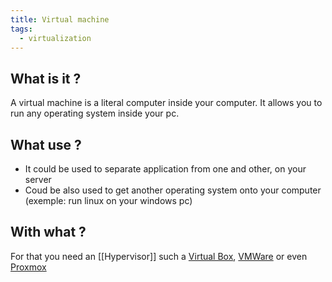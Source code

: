 ```yaml
---
title: Virtual machine
tags:
  - virtualization
---
```


## What is it ?
A virtual machine is a literal computer inside your computer. It allows you to run any operating system inside your pc.
## What use ?
- It could be used to separate application from one and other, on your server
- Coud be also used to get another operating system onto your computer (exemple: run linux on your windows pc)
## With what ?
For that you need an [[Hypervisor]] such a [Virtual Box](https://www.virtualbox.org), [VMWare](https://www.vmware.com) or even [Proxmox](https://proxmox.com) 